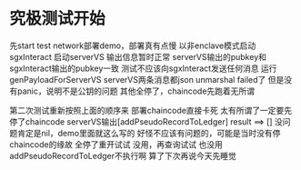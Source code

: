 # 究极测试开始
先start test network部署demo，部署真有点慢
以非enclave模式启动sgxInteract
启动serverVS
输出信息暂时正常
serverVS输出的pubkey和sgxInteract输出的pubkey一致
测试不应该向sgxInteract发送任何消息
运行genPayloadForServerVS
serverVS两条消息都json unmarshal failed了
但是没有panic，说明不是公钥的问题
其他全停了，chaincode先跑着无所谓

第二次测试重新按照上面的顺序来
部署chaincode直接卡死
太有所谓了一定要先停了chaincode
serverVS输出[addPseudoRecordToLedger] result ==> []
没问题肯定是nil，demo里面就这么写的
好怪不应该有问题的，可能是当时没有停chaincode的缘故
全停了重开试试
没用，再查询试试
也没用
addPseudoRecordToLedger不执行啊
算了下次再说今天先睡觉